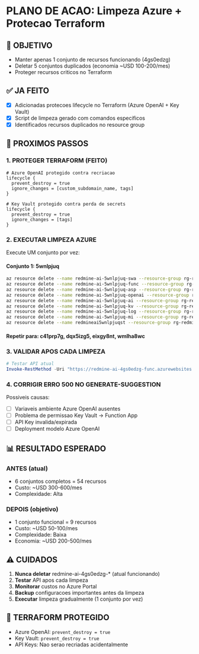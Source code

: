 # PLANO DE ACAO: Limpeza Azure + Protecao Terraform

## 🎯 OBJETIVO

- Manter apenas 1 conjunto de recursos funcionando (4gs0edzg)
- Deletar 5 conjuntos duplicados (economia ~USD 100-200/mes)
- Proteger recursos criticos no Terraform

## ✅ JA FEITO

- [x] Adicionadas protecoes lifecycle no Terraform (Azure OpenAI + Key Vault)
- [x] Script de limpeza gerado com comandos especificos
- [x] Identificados recursos duplicados no resource group

## 🚀 PROXIMOS PASSOS

### 1. PROTEGER TERRAFORM (FEITO)

```hcl
# Azure OpenAI protegido contra recriacao
lifecycle {
  prevent_destroy = true
  ignore_changes = [custom_subdomain_name, tags]
}

# Key Vault protegido contra perda de secrets
lifecycle {
  prevent_destroy = true
  ignore_changes = [tags]
}
```

### 2. EXECUTAR LIMPEZA AZURE

Execute UM conjunto por vez:

#### Conjunto 1: 5wnlpjuq

```bash
az resource delete --name redmine-ai-5wnlpjuq-swa --resource-group rg-redmine-ai-reporter
az resource delete --name redmine-ai-5wnlpjuq-func --resource-group rg-redmine-ai-reporter
az resource delete --name redmine-ai-5wnlpjuq-asp --resource-group rg-redmine-ai-reporter
az resource delete --name redmine-ai-5wnlpjuq-openai --resource-group rg-redmine-ai-reporter
az resource delete --name redmine-ai-5wnlpjuq-ai --resource-group rg-redmine-ai-reporter
az resource delete --name redmine-ai-5wnlpjuq-kv --resource-group rg-redmine-ai-reporter
az resource delete --name redmine-ai-5wnlpjuq-log --resource-group rg-redmine-ai-reporter
az resource delete --name redmine-ai-5wnlpjuq-mi --resource-group rg-redmine-ai-reporter
az resource delete --name redmineai5wnlpjuqst --resource-group rg-redmine-ai-reporter
```

#### Repetir para: c41prp7g, dqx5izg5, eixgy8nt, wmlha8wc

### 3. VALIDAR APOS CADA LIMPEZA

```powershell
# Testar API atual
Invoke-RestMethod -Uri "https://redmine-ai-4gs0edzg-func.azurewebsites.net/api/health"
```

### 4. CORRIGIR ERRO 500 NO GENERATE-SUGGESTION

Possiveis causas:

- [ ] Variaveis ambiente Azure OpenAI ausentes
- [ ] Problema de permissao Key Vault -> Function App
- [ ] API Key invalida/expirada
- [ ] Deployment modelo Azure OpenAI

## 📊 RESULTADO ESPERADO

### ANTES (atual)

- 6 conjuntos completos = 54 recursos
- Custo: ~USD 300-600/mes
- Complexidade: Alta

### DEPOIS (objetivo)

- 1 conjunto funcional = 9 recursos
- Custo: ~USD 50-100/mes
- Complexidade: Baixa
- Economia: ~USD 200-500/mes

## ⚠️ CUIDADOS

1. **Nunca deletar** redmine-ai-4gs0edzg-\* (atual funcionando)
2. **Testar** API apos cada limpeza
3. **Monitorar** custos no Azure Portal
4. **Backup** configuracoes importantes antes da limpeza
5. **Executar** limpeza gradualmente (1 conjunto por vez)

## 🔧 TERRAFORM PROTEGIDO

- Azure OpenAI: `prevent_destroy = true`
- Key Vault: `prevent_destroy = true`
- API Keys: Nao serao recriadas acidentalmente
